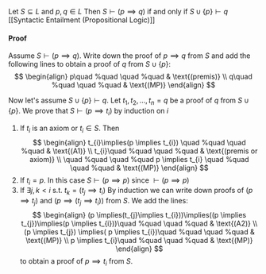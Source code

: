 Let $S\subseteq L$ and $p,q\in L$
Then $S\vdash(p \implies q)$ if and only if $S\cup \{ p \}\vdash q$
[[Syntactic Entailment (Propositional Logic)]]

#### Proof
Assume $S\vdash(p \implies q)$. Write down the proof of $p \implies q$ from $S$ and add the following lines to obtain a proof of $q$ from $S\cup \{ p \}$:
$$
\begin{align}
p\quad %quad
\quad %quad
 & \text{(premis)} \\
q\quad %quad
\quad %quad
 & \text{(MP)}
\end{align}
$$

Now let's assume $S\cup \{ p \}\vdash q$. Let $t_{1},t_{2},\dots,t_{n}=q$ be a proof of $q$ from $S\cup \{ p \}$. We prove that $S\vdash(p \implies t_{i})$ by induction on $i$ 
1. If $t_{i}$ is an axiom or $t_{i}\in S$. Then
$$
\begin{align}
t_{i}\implies(p \implies t_{i}) \quad %quad
\quad %quad
 & \text{(A1)}  \\
t_{i}\quad %quad
\quad %quad
 & \text{(premis or axiom)}  \\
\quad %quad
\quad %quad
p \implies t_{i} \quad %quad
\quad %quad
 & \text{(MP)}
\end{align}
$$
2. If $t_{i}=p$. In this case $S\vdash(p \implies p)$ since $\vdash(p \implies p)$
3. If $\exists j,k<i$ s.t. $t_{k}=(t_{j}\implies t_{i})$
   By induction we can write down proofs of $(p \implies t_{j})$ and $(p \implies(t_{j}\implies t_{i}))$ from $S$. We add the lines:
   $$
   \begin{align}
(p \implies(t_{j}\implies t_{i}))\implies((p \implies t_{j})\implies(p \implies t_{i}))\quad %quad
\quad %quad
 & \text{(A2)} \\
(p \implies t_{j}) \implies( p \implies t_{i})\quad %quad
\quad %quad
 & \text{(MP)} \\
p \implies t_{i}\quad %quad
\quad %quad
 & \text{(MP)}
\end{align}
$$
to obtain a proof of $p \implies t_{i}$ from $S$.


